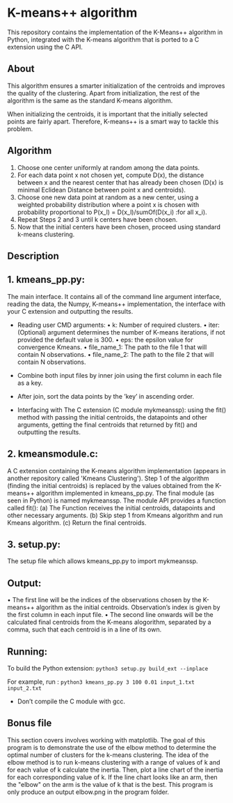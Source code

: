 # K-means++ algorithm

This repository contains the implementation of the K-Means++ algorithm in Python, 
integrated with the K-means algorithm that is ported to a C extension using the C API.

## About
This algorithm ensures a smarter initialization of the centroids and improves the quality of the clustering.
Apart from initialization, the rest of the algorithm is the same as the standard K-means algorithm.

When initializing the centroids, it is important that the initially selected points are fairly apart.
Therefore, K-means++ is a smart way to tackle this problem.

## Algorithm
1. Choose one center uniformly at random among the data points.
2. For each data point x not chosen yet, compute D(x), the distance between x and the nearest
center that has already been chosen (D(x) is minimal Eclidean Distance between point x and centroids).
3. Choose one new data point at random as a new center, using a weighted probability distribution 
where a point x is chosen with probability proportional to P(x_l) = D(x_l)/sumOf(D(x_i) :for all x_i).
4. Repeat Steps 2 and 3 until k centers have been chosen.
5. Now that the initial centers have been chosen, proceed using standard k-means clustering.



## Description
## 1. kmeans_pp.py:
The main interface. It contains all of the command line argument interface, reading the data, the Numpy, K-means++ implementation, the
interface with your C extension and outputting the results.

- Reading user CMD arguments:
• k: Number of required clusters.
• iter: (Optional) argument determines the number of K-means iterations, if not provided the default value is 300.
• eps: the epsilon value for convergence Kmeans.
• file_name_1: The path to the file 1 that will contain N observations.
• file_name_2: The path to the file 2 that will contain N observations.

- Combine both input files by inner join using the first column in each file as a key.
- After join, sort the data points by the ’key’ in ascending order.
- Interfacing with The C extension (C module mykmeanssp): using the fit() method with passing the initial centroids, the datapoints and other
arguments, getting the final centroids that returned by fit() and outputting the results.


## 2. kmeansmodule.c:
A C extension containing the K-means algorithm implementation (appears in another repository called 'Kmeans Clustering').
Step 1 of the algorithm (finding the initial centroids) is replaced by the values obtained from the K-means++ algorithm implemented in kmeans_pp.py.
The final module (as seen in Python) is named mykmeanssp.
The module API provides a function called fit():
(a) The Function receives the initial centroids, datapoints and other necessary arguments.
(b) Skip step 1 from Kmeans algorithm and run Kmeans algorithm.
(c) Return the final centroids.

## 3. setup.py: 
The setup file which allows kmeans_pp.py to import mykmeanssp.

## Output:
• The first line will be the indices of the observations chosen by the K-means++ algorithm as the initial centroids. 
Observation’s index is given by the first column in each input file.
• The second line onwards will be the calculated final centroids from the K-means alogorithm, separated by a comma, such that each centroid is in a line of its own.

## Running:
To build the Python extension: 
```python3 setup.py build_ext --inplace```

For example, run : ```python3 kmeans_pp.py 3 100 0.01 input_1.txt input_2.txt```
*  Don’t compile the C module with gcc.

## Bonus file
This section covers involves working with matplotlib. The goal of this program is to demonstrate the use of the elbow method to determine the optimal number of clusters
for the k-means clustering.
The idea of the elbow method is to run k-means clustering with a range of values of k and for
each value of k calculate the inertia. Then, plot a line chart of the inertia for each corresponding
value of k. If the line chart looks like an arm, then the "elbow" on the arm is the value of k that is
the best.
This program is only produce an output elbow.png in the program folder.


